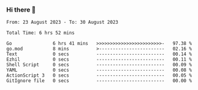 ### Hi there 👋

<!--
**zhumeme/zhumeme** is a ✨ _special_ ✨ repository because its `README.md` (this file) appears on your GitHub profile.

Here are some ideas to get you started:

- 🔭 I’m currently working on ...
- 🌱 I’m currently learning ...
- 👯 I’m looking to collaborate on ...
- 🤔 I’m looking for help with ...
- 💬 Ask me about ...
- 📫 How to reach me: ...
- 😄 Pronouns: ...
- ⚡ Fun fact: ...
-->

<!--START_SECTION:waka-->

```all_time
From: 23 August 2023 - To: 30 August 2023

Total Time: 6 hrs 52 mins

Go               6 hrs 41 mins   >>>>>>>>>>>>>>>>>>>>>>>>-   97.38 %
go.mod           8 mins          >------------------------   02.16 %
Text             0 secs          -------------------------   00.14 %
Ezhil            0 secs          -------------------------   00.11 %
Shell Script     0 secs          -------------------------   00.09 %
YAML             0 secs          -------------------------   00.08 %
ActionScript 3   0 secs          -------------------------   00.05 %
GitIgnore file   0 secs          -------------------------   00.00 %
```

<!--END_SECTION:waka-->
